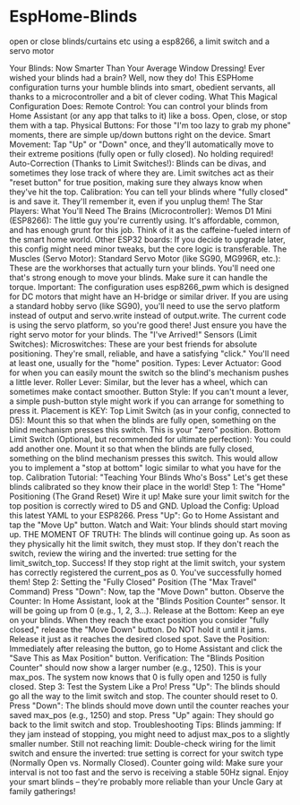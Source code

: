 # EspHome-Blinds
open or close blinds/curtains etc using a esp8266, a limit switch and a servo motor

Your Blinds: Now Smarter Than Your Average Window Dressing!
Ever wished your blinds had a brain? Well, now they do! This ESPHome configuration turns your humble blinds into smart, obedient servants, all thanks to a microcontroller and a bit of clever coding.
What This Magical Configuration Does:
Remote Control: You can control your blinds from Home Assistant (or any app that talks to it) like a boss. Open, close, or stop them with a tap.
Physical Buttons: For those "I'm too lazy to grab my phone" moments, there are simple up/down buttons right on the device.
Smart Movement: Tap "Up" or "Down" once, and they'll automatically move to their extreme positions (fully open or fully closed). No holding required!
Auto-Correction (Thanks to Limit Switches!): Blinds can be divas, and sometimes they lose track of where they are. Limit switches act as their "reset button" for true position, making sure they always know when they've hit the top.
Calibration: You can tell your blinds where "fully closed" is and save it. They'll remember it, even if you unplug them!
The Star Players: What You'll Need
The Brains (Microcontroller):
Wemos D1 Mini (ESP8266): The little guy you're currently using. It's affordable, common, and has enough grunt for this job. Think of it as the caffeine-fueled intern of the smart home world.
Other ESP32 boards: If you decide to upgrade later, this config might need minor tweaks, but the core logic is transferable.
The Muscles (Servo Motor):
Standard Servo Motor (like SG90, MG996R, etc.): These are the workhorses that actually turn your blinds. You'll need one that's strong enough to move your blinds. Make sure it can handle the torque.
Important: The configuration uses esp8266_pwm which is designed for DC motors that might have an H-bridge or similar driver. If you are using a standard hobby servo (like SG90), you'll need to use the servo platform instead of output and servo.write instead of output.write. The current code is using the servo platform, so you're good there! Just ensure you have the right servo motor for your blinds.
The "I've Arrived!" Sensors (Limit Switches):
Microswitches: These are your best friends for absolute positioning. They're small, reliable, and have a satisfying "click." You'll need at least one, usually for the "home" position.
Types:
Lever Actuator: Good for when you can easily mount the switch so the blind's mechanism pushes a little lever.
Roller Lever: Similar, but the lever has a wheel, which can sometimes make contact smoother.
Button Style: If you can't mount a lever, a simple push-button style might work if you can arrange for something to press it.
Placement is KEY:
Top Limit Switch (as in your config, connected to D5): Mount this so that when the blinds are fully open, something on the blind mechanism presses this switch. This is your "zero" position.
Bottom Limit Switch (Optional, but recommended for ultimate perfection): You could add another one. Mount it so that when the blinds are fully closed, something on the blind mechanism presses this switch. This would allow you to implement a "stop at bottom" logic similar to what you have for the top.
Calibration Tutorial: "Teaching Your Blinds Who's Boss"
Let's get these blinds calibrated so they know their place in the world!
Step 1: The "Home" Positioning (The Grand Reset)
Wire it up! Make sure your limit switch for the top position is correctly wired to D5 and GND.
Upload the Config: Upload this latest YAML to your ESP8266.
Press "Up": Go to Home Assistant and tap the "Move Up" button.
Watch and Wait: Your blinds should start moving up.
THE MOMENT OF TRUTH: The blinds will continue going up. As soon as they physically hit the limit switch, they must stop. If they don't reach the switch, review the wiring and the inverted: true setting for the limit_switch_top.
Success! If they stop right at the limit switch, your system has correctly registered the current_pos as 0. You've successfully homed them!
Step 2: Setting the "Fully Closed" Position (The "Max Travel" Command)
Press "Down": Now, tap the "Move Down" button.
Observe the Counter: In Home Assistant, look at the "Blinds Position Counter" sensor. It will be going up from 0 (e.g., 1, 2, 3...).
Release at the Bottom: Keep an eye on your blinds. When they reach the exact position you consider "fully closed," release the "Move Down" button. Do NOT hold it until it jams. Release it just as it reaches the desired closed spot.
Save the Position: Immediately after releasing the button, go to Home Assistant and click the "Save This as Max Position" button.
Verification: The "Blinds Position Counter" should now show a larger number (e.g., 1250). This is your max_pos. The system now knows that 0 is fully open and 1250 is fully closed.
Step 3: Test the System Like a Pro!
Press "Up": The blinds should go all the way to the limit switch and stop. The counter should reset to 0.
Press "Down": The blinds should move down until the counter reaches your saved max_pos (e.g., 1250) and stop.
Press "Up" again: They should go back to the limit switch and stop.
Troubleshooting Tips:
Blinds jamming: If they jam instead of stopping, you might need to adjust max_pos to a slightly smaller number.
Still not reaching limit: Double-check wiring for the limit switch and ensure the inverted: true setting is correct for your switch type (Normally Open vs. Normally Closed).
Counter going wild: Make sure your interval is not too fast and the servo is receiving a stable 50Hz signal.
Enjoy your smart blinds – they're probably more reliable than your Uncle Gary at family gatherings!
